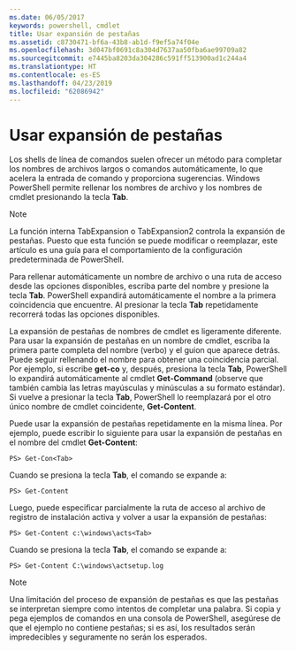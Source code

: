 ```yaml
---
ms.date: 06/05/2017
keywords: powershell, cmdlet
title: Usar expansión de pestañas
ms.assetid: c8730471-bf6a-43b8-ab1d-f9ef5a74f04e
ms.openlocfilehash: 3d047bf0691c8a304d7637aa50fba6ae99709a82
ms.sourcegitcommit: e7445ba8203da304286c591ff513900ad1c244a4
ms.translationtype: HT
ms.contentlocale: es-ES
ms.lasthandoff: 04/23/2019
ms.locfileid: "62086942"
---
```

# <a name="using-tab-expansion"></a>Usar expansión de pestañas

Los shells de línea de comandos suelen ofrecer un método para completar los nombres de archivos largos o comandos automáticamente, lo que acelera la entrada de comando y proporciona sugerencias. Windows PowerShell permite rellenar los nombres de archivo y los nombres de cmdlet presionando la tecla **Tab**.

> [!NOTE]
> La función interna TabExpansion o TabExpansion2 controla la expansión de pestañas. Puesto que esta función se puede modificar o reemplazar, este artículo es una guía para el comportamiento de la configuración predeterminada de PowerShell.

Para rellenar automáticamente un nombre de archivo o una ruta de acceso desde las opciones disponibles, escriba parte del nombre y presione la tecla **Tab**. PowerShell expandirá automáticamente el nombre a la primera coincidencia que encuentre. Al presionar la tecla **Tab** repetidamente recorrerá todas las opciones disponibles.

La expansión de pestañas de nombres de cmdlet es ligeramente diferente. Para usar la expansión de pestañas en un nombre de cmdlet, escriba la primera parte completa del nombre (verbo) y el guion que aparece detrás. Puede seguir rellenando el nombre para obtener una coincidencia parcial. Por ejemplo, si escribe **get-co** y, después, presiona la tecla **Tab**, PowerShell lo expandirá automáticamente al cmdlet **Get-Command** (observe que también cambia las letras mayúsculas y minúsculas a su formato estándar). Si vuelve a presionar la tecla **Tab**, PowerShell lo reemplazará por el otro único nombre de cmdlet coincidente, **Get-Content**.

Puede usar la expansión de pestañas repetidamente en la misma línea. Por ejemplo, puede escribir lo siguiente para usar la expansión de pestañas en el nombre del cmdlet **Get-Content**:

```
PS> Get-Con<Tab>
```

Cuando se presiona la tecla **Tab**, el comando se expande a:

```
PS> Get-Content
```

Luego, puede especificar parcialmente la ruta de acceso al archivo de registro de instalación activa y volver a usar la expansión de pestañas:

```
PS> Get-Content c:\windows\acts<Tab>
```

Cuando se presiona la tecla **Tab**, el comando se expande a:

```
PS> Get-Content C:\windows\actsetup.log
```

> [!NOTE]
> Una limitación del proceso de expansión de pestañas es que las pestañas se interpretan siempre como intentos de completar una palabra. Si copia y pega ejemplos de comandos en una consola de PowerShell, asegúrese de que el ejemplo no contiene pestañas; si es así, los resultados serán impredecibles y seguramente no serán los esperados.